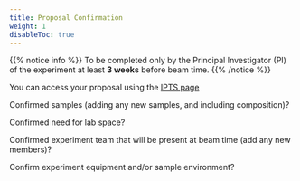 ```yaml
---
title: Proposal Confirmation
weight: 1
disableToc: true
---
```


{{% notice info %}}
To be completed only by the Principal Investigator (PI) of the experiment at least **3 weeks** before beam time.
{{% /notice %}}

You can access your proposal using the [IPTS page](https://extidp.ornl.gov/idp/SSO.saml2?SAMLRequest=hZJfb4IwFMW%2FCuk7IAjTNUACiImJ%2BxPZ9rCXpcHrbAJt11uc%2B%2FYrmE334p6a3p7T%2Bzu3TZB1raJ5b%2FZiAx89oHGOXSuQjgcp6bWgkiFHKlgHSE1D6%2FxuTUNvQpWWRjayJReW6w6GCNpwKYizWqTkLYiKqMiLOFjOgqqYVmU8m1fTMq6q%2FGZ%2BG0TEeQGNVp8Sa7cmxB5WAg0TxpYmwcwNQjcMn8KARjEN56%2FEWdgMXDAzuvbGKKS%2BD0fDt8qTWrTeuzz4duPX9YM3IIfEKaVAGK68Bt%2BcRLTptbaryzvV8oYb4iylbmCcYUp2rEUYSB9tWH6A30r%2Bk31o1nega9AH3sDzZn3mRIFMqcCz6xm2g7aVwlcSzQZQDRgkSwZ0Og5EZ9fsiX%2BpTE4Pfm%2FTrRaP0gb4GvA79k%2F4ocK37m6UUqOZQG6HYGNZts9SAzM2qtE9ED87tfz7rbJv&RelayState=https%3A%2F%2Fsnsapp1.sns.ornl.gov%2Fxprod%2Ff%3Fp%3D100%3A1)

<i class='fa fa-square-o'></i> Confirmed samples (adding any new samples, and including composition)?

<i class='fa fa-square-o'></i> Confirmed need for lab space?

<i class='fa fa-square-o'></i> Confirmed experiment team that will be present at beam time (add any new members)?

<i class='fa fa-square-o'></i> Confirm experiment equipment and/or sample environment?


